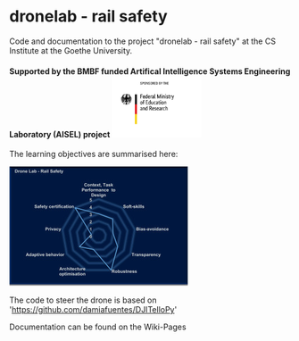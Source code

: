 # dronelab - rail safety
Code and documentation to the project "dronelab - rail safety" at the CS Institute at the Goethe University.
#### Supported by the BMBF funded Artifical Intelligence Systems Engineering Laboratory (AISEL) project  <img src="pics/BMBF_gefoerdert_2017_en.jpg" width="160">


The learning objectives are summarised here:

![AI Systems Engineering Learnign Matrix](https://github.com/ccc-frankfurt/dronelab/blob/f1f6b3fda8a25b2cc3870c4a9cf456e4ac5e7af3/pics/AILearningMatrix.jpg?raw=true)


The code to steer the drone is based on 'https://github.com/damiafuentes/DJITelloPy'


Documentation can be found on the Wiki-Pages
